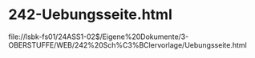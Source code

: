 # 242-Uebungsseite.html
file://lsbk-fs01/24ASS1-02$/Eigene%20Dokumente/3-OBERSTUFFE/WEB/242%20Sch%C3%BClervorlage/Uebungsseite.html
